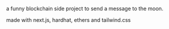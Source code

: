 a funny blockchain side project to send a message to the moon.

made with next.js, hardhat, ethers and tailwind.css
